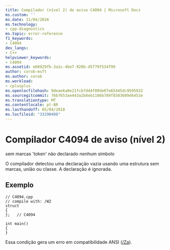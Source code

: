 ```yaml
---
title: Compilador (nível 2) do aviso C4094 | Microsoft Docs
ms.custom: ''
ms.date: 11/04/2016
ms.technology:
- cpp-diagnostics
ms.topic: error-reference
f1_keywords:
- C4094
dev_langs:
- C++
helpviewer_keywords:
- C4094
ms.assetid: e68929fb-3a1c-4be7-920b-d5f79f534f99
author: corob-msft
ms.author: corob
ms.workload:
- cplusplus
ms.openlocfilehash: 9deae6a0e21fcb7dd4f09de07e65445dc9595932
ms.sourcegitcommit: 76b7653ae443a2b8eb1186b789f8503609d6453e
ms.translationtype: MT
ms.contentlocale: pt-BR
ms.lasthandoff: 05/04/2018
ms.locfileid: "33290498"
---
```

# <a name="compiler-warning-level-2-c4094"></a>Compilador C4094 de aviso (nível 2)
sem marcas 'token' não declarado nenhum símbolo  
  
 O compilador detectou uma declaração vazia usando uma estrutura sem marcas, união ou classe. A declaração é ignorada.  
  
## <a name="example"></a>Exemplo  
  
```  
// C4094.cpp  
// compile with: /W2  
struct  
{  
};   // C4094  
  
int main()  
{  
}  
```  
  
 Essa condição gera um erro em compatibilidade ANSI ([/Za](../../build/reference/za-ze-disable-language-extensions.md)).